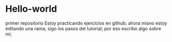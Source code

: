 # Hello-world
primer repositorio
Estoy practicando ejercicios  en github;
ahora misno  estoy editando una rama;
sigo los pasos del tutorial;
por eso escribo algo sobre mi;
